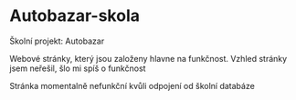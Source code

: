# Autobazar-skola

Školní projekt: Autobazar

Webové stránky, který jsou založeny hlavne na funkčnost.
Vzhled stránky jsem neřešil, šlo mi spíš o funkčnost

Stránka momentalně nefunkční kvůli odpojení od školní databáze

